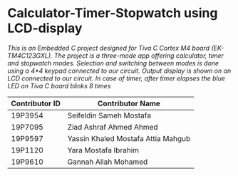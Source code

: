 # Calculator-Timer-Stopwatch using LCD-display #
_This is an Embedded C project designed for Tiva C Cortex M4 board (EK-TM4C123GXL). The project is a three-mode app offering calculator, timer and stopwatch modes. Selection and switching between modes is done using a 4*4 keypad connected to our circuit. Output display is shown on an LCD connected to our circuit. In case of timer, after timer elapses the blue LED on Tiva C board blinks 8 times_

Contributor ID | Contributor Name 
------------- | -------------
19P3954 | Seifeldin Sameh Mostafa
19P7095  | Ziad Ashraf Ahmed Ahmed
19P9597  | Yassin Khaled Mostafa Attia Mahgub
19P1120  | Yara Mostafa Ibrahim
19P9610 | Gannah Allah Mohamed



 
